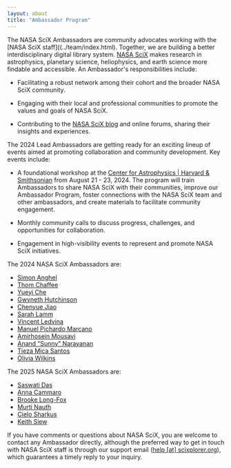 ```yaml
---
layout: about
title: "Ambassador Program"
---
```


The NASA SciX Ambassadors are community advocates working with the [NASA SciX staff]((../team/index.html). Together, we are building a better interdisciplinary digital library system. [NASA SciX](https://scixplorer.org/) makes research in astrophysics, planetary science, heliophysics, and earth science more findable and accessible. An Ambassador's responsibilities include: 

- Facilitating a robust network among their cohort and the broader NASA SciX community.

- Engaging with their local and professional communities to promote the values and goals of NASA SciX.

- Contributing to the [NASA SciX blog](../scixblog/index.html) and online forums, sharing their insights and experiences.

The 2024 Lead Ambassadors are getting ready for an exciting lineup of events aimed at promoting collaboration and community development. Key events include:

- A foundational workshop at the [Center for Astrophysics | Harvard & Smithsonian](https://www.cfa.harvard.edu/) from August 21 - 23, 2024. The program will train Ambassadors to share NASA SciX with their communities, improve our Ambassador Program, foster connections with the NASA SciX team and other ambassadors, and create materials to facilitate community engagement.

- Monthly community calls to discuss progress, challenges, and opportunities for collaboration.

- Engagement in high-visibility events to represent and promote NASA SciX initiatives.

The 2024 NASA SciX Ambassadors are:

- [Simon Anghel](../ambassador/team/Anghel.html)
- [Thom Chaffee](../ambassador/team/Anghel.html)
- [Yueyi Che](../ambassador/team/Anghel.html)
- [Gwyneth Hutchinson](../ambassador/team/Hutchinson.html)
- [Chenyue Jiao](../ambassador/team/Jiao.html)
- [Sarah Lamm](../ambassador/team/Lamm.html)
- [Vincent Ledvina](../ambassador/team/Ledvina.html)
- [Manuel Pichardo Marcano](../ambassador/team/PichardoMarcan.html)
- [Amirhosein Mousavi](../ambassador/team/Mousavi.html) 
- [Anand “Sunny” Narayanan](../ambassador/team/Narayanan.html)
- [Tieza Mica Santos](../ambassador/team/Santos.html)
- [Olivia Wilkins](../ambassador/team/Wilkins.html) 

The 2025 NASA SciX Ambassadors are:
- [Saswati Das](../ambassador/team/Das.html)
- [Anna Cammaro](../ambassador/team/Cammaro.html)
- [Brooke Long-Fox](../ambassador/team/Long-Fox.html)
- [Murti Nauth](../ambassador/team/Nauth.html)
- [Cielo Sharkus](../ambassador/team/Sharkus.html)
- [Keith Siew](../ambassador/team/Siew.html)

If you have comments or questions about NASA SciX, you are welcome to contact any Ambassador directly, although the preferred way to get in touch with NASA SciX staff is through our support email ([help [at] scixplorer.org](mailto:help@scixplorer.org)), which guarantees a timely reply to your inquiry.
